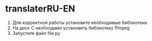 # translaterRU-EN

1. Для корректной работы установите необходимые библиотеки
2. На диск С необходимо установить библиотеку ffmpeg
3. Запустите файл file.py
